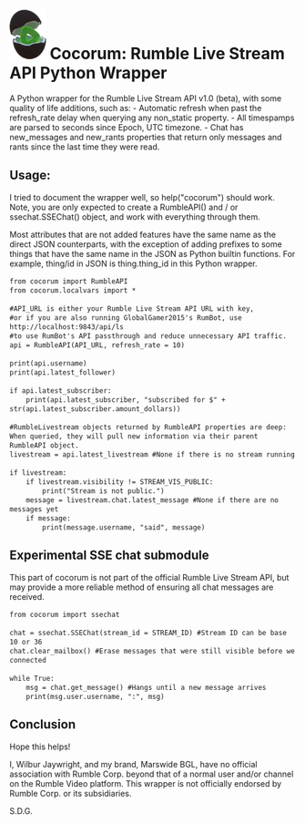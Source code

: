 <h1><img src="cocorum_icon.png" alt="" width="64"/> Cocorum: Rumble Live Stream API Python Wrapper</h1>
A Python wrapper for the Rumble Live Stream API v1.0 (beta), with some quality of life additions, such as:
- Automatic refresh when past the refresh_rate delay when querying any non_static property.
- All timespamps are parsed to seconds since Epoch, UTC timezone.
- Chat has new_messages and new_rants properties that return only messages and rants since the last time they were read.

## Usage:
I tried to document the wrapper well, so help("cocorum") should work. Note, you are only expected to create a RumbleAPI() and / or ssechat.SSEChat() object, and work with everything through them.

Most attributes that are not added features have the same name as the direct JSON counterparts, with the exception of adding prefixes to some things that have the same name in the JSON as Python builtin functions. For example, thing/id in JSON is thing.thing_id in this Python wrapper.

```
from cocorum import RumbleAPI
from cocorum.localvars import *

#API_URL is either your Rumble Live Stream API URL with key,
#or if you are also running GlobalGamer2015's RumBot, use http://localhost:9843/api/ls
#to use RumBot's API passthrough and reduce unnecessary API traffic.
api = RumbleAPI(API_URL, refresh_rate = 10)

print(api.username)
print(api.latest_follower)

if api.latest_subscriber:
    print(api.latest_subscriber, "subscribed for $" + str(api.latest_subscriber.amount_dollars))

#RumbleLivestream objects returned by RumbleAPI properties are deep: When queried, they will pull new information via their parent RumbleAPI object.
livestream = api.latest_livestream #None if there is no stream running

if livestream:
    if livestream.visibility != STREAM_VIS_PUBLIC:
        print("Stream is not public.")
    message = livestream.chat.latest_message #None if there are no messages yet
    if message:
        print(message.username, "said", message)
```

## Experimental SSE chat submodule
This part of cocorum is not part of the official Rumble Live Stream API, but may provide a more reliable method of ensuring all chat messages are received.

```
from cocorum import ssechat

chat = ssechat.SSEChat(stream_id = STREAM_ID) #Stream ID can be base 10 or 36
chat.clear_mailbox() #Erase messages that were still visible before we connected

while True:
    msg = chat.get_message() #Hangs until a new message arrives
    print(msg.user.username, ":", msg)
```

## Conclusion
Hope this helps!

I, Wilbur Jaywright, and my brand, Marswide BGL, have no official association with Rumble Corp. beyond that of a normal user and/or channel on the Rumble Video platform. This wrapper is not officially endorsed by Rumble Corp. or its subsidiaries.

S.D.G.
